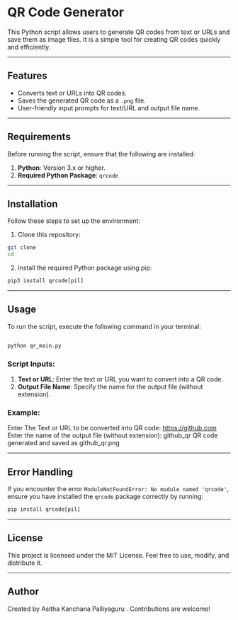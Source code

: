 # QR Code Generator

This Python script allows users to generate QR codes from text or URLs and save them as image files. It is a simple tool for creating QR codes quickly and efficiently.

---

## Features

- Converts text or URLs into QR codes.
- Saves the generated QR code as a `.png` file.
- User-friendly input prompts for text/URL and output file name.

---

## Requirements

Before running the script, ensure that the following are installed:

1. **Python**: Version 3.x or higher.
2. **Required Python Package**: `qrcode`

---

## Installation

Follow these steps to set up the environment:

1. Clone this repository:

```bash
git clone 
cd 

```

2. Install the required Python package using pip:

```python
pip3 install qrcode[pil]

```
---

## Usage

To run the script, execute the following command in your terminal:
```python

python qr_main.py
```

### Script Inputs:
1. **Text or URL**: Enter the text or URL you want to convert into a QR code.
2. **Output File Name**: Specify the name for the output file (without extension).

### Example:
Enter The Text or URL to be converted into QR code: https://github.com
Enter the name of the output file (without extension): github_qr
QR code generated and saved as github_qr.png


---

## Error Handling

If you encounter the error `ModuleNotFoundError: No module named 'qrcode'`, ensure you have installed the `qrcode` package correctly by running:
``` python
pip install qrcode[pil]
```
---

## License

This project is licensed under the MIT License. Feel free to use, modify, and distribute it.

---

## Author

Created by Asitha Kanchana Palliyaguru . Contributions are welcome!
